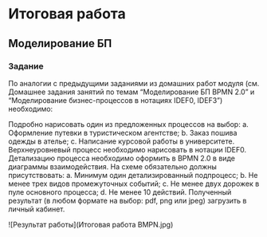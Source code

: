 # Итоговая работа

## Моделирование БП

### Задание
По аналогии с предыдущими заданиями из домашних работ модуля (см. Домашнее задания занятий по темам “Моделирование БП BPMN 2.0” и “Моделирование бизнес-процессов в нотациях IDEF0, IDEF3”) необходимо:

Подробно нарисовать один из предложенных процессов на выбор:
a. Оформление путевки в туристическом агентстве;
b. Заказ пошива одежды в ателье;
c. Написание курсовой работы в университете.
Верхнеуровневый процесс необходимо нарисовать в нотации IDEF0.
Детализацию процесса необходимо оформить в BPMN 2.0 в виде диаграммы взаимодействия.
На схеме обязательно должны присутствовать:
a. Минимум один детализированный подпроцесс;
b. Не менее трех видов промежуточных событий;
c. Не менее двух дорожек в пуле основного процесса;
d. Не менее 10 действий.
Полученный результат (в любом формате на выбор: pdf, png или jpeg) загрузить в личный кабинет.

![Результат работы](Итоговая работа BMPN.jpg)
